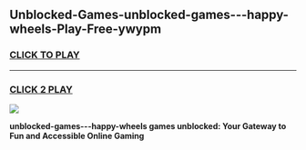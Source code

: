 
## Unblocked-Games-unblocked-games---happy-wheels-Play-Free-ywypm
<h3>
<a href="https://premium76.site?title=unblocked-games---happy-wheels&ref=09A">CLICK TO PLAY</a></h3>
<hr>

<h3>
<a href="https://premium76.site?title=unblocked-games---happy-wheels&ref=09A">CLICK 2 PLAY</a>
  
</h3>

<a href="https://premium76.site?title=unblocked-games---happy-wheels&ref=09A"><img src="https://clearcache.store/games.png"></a>


**unblocked-games---happy-wheels games unblocked: Your Gateway to Fun and Accessible Online Gaming**

